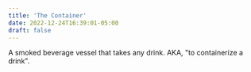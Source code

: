 ```yaml
---
title: 'The Container'
date: 2022-12-24T16:39:01-05:00
draft: false
---
```


A smoked beverage vessel that takes any drink. AKA, "to containerize a drink".
